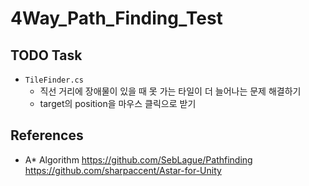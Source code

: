 # 4Way_Path_Finding_Test

## TODO Task
- `TileFinder.cs`
  - 직선 거리에 장애물이 있을 때 못 가는 타일이 더 늘어나는 문제 해결하기
  - target의 position을 마우스 클릭으로 받기

## References
- A* Algorithm
https://github.com/SebLague/Pathfinding
https://github.com/sharpaccent/Astar-for-Unity
